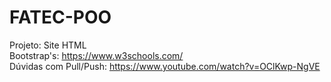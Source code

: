 # FATEC-POO
Projeto: Site HTML <br>
Bootstrap's: https://www.w3schools.com/ <br>
Dúvidas com Pull/Push: https://www.youtube.com/watch?v=OClKwp-NgVE
